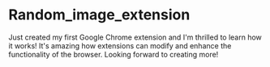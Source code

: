 # Random_image_extension

Just created my first Google Chrome extension and I'm thrilled to learn how it works! It's amazing how extensions can modify and enhance the functionality of the browser. Looking forward to creating more! 
